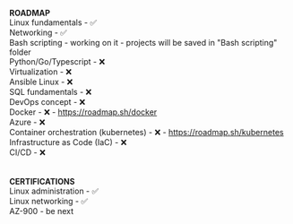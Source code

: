 __ROADMAP__ <br>
Linux fundamentals - :white_check_mark:<br>
Networking - :white_check_mark:<br>
Bash scripting - working on it - projects will be saved in "Bash scripting" folder <br>
Python/Go/Typescript - :x:<br>
Virtualization - :x:<br>
Ansible Linux - :x:<br>
SQL fundamentals - :x:<br>
DevOps concept - :x:<br>
Docker - :x: - https://roadmap.sh/docker<br>
Azure - :x:<br>
Container orchestration (kubernetes) - :x: - https://roadmap.sh/kubernetes<br>
Infrastructure as Code (IaC) - :x:<br>
CI/CD - :x:<br>
<br>
<br>
__CERTIFICATIONS__ <br>
Linux administration - :white_check_mark:<br>
Linux networking - :white_check_mark:<br>
AZ-900 - be next<br>

